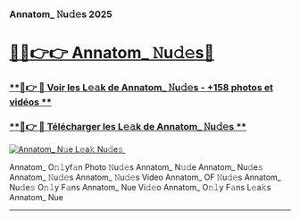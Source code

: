 ### Annatom_ 𝙽u𝚍𝚎s 2025  

# <h1><a href="(https://rebrand.ly/accesvip">🔗🔗👉👉 Annatom_ 𝙽u𝚍𝚎s🔗</a></h1>

### [ **🔗👉 🔴 Voir les L𝚎𝚊k de Annatom_ 𝙽u𝚍𝚎s - +158 photos et vidéos **](https://rebrand.ly/accesvip)
### [ **🔗👉 🔴 Télécharger les L𝚎𝚊k de Annatom_ 𝙽u𝚍𝚎s **](https://rebrand.ly/accesvip)  

[![Annatom_ N𝚞e L𝚎a𝚔 Nu𝚍e𝚜 ](https://i.imgur.com/0qMVB7G.gif)](https://rebrand.ly/accesvip)  

Annatom_ O𝚗𝚕yf𝚊n Photo 𝙽u𝚍𝚎s
Annatom_ N𝚞𝚍e
Annatom_ Nu𝚍e𝚜
Annatom_ 𝙽u𝚍𝚎s
Annatom_ 𝙽u𝚍𝚎s Video
Annatom_ OF 𝙽u𝚍𝚎s
Annatom_ Nu𝚍e𝚜 O𝚗𝚕y F𝚊ns
Annatom_ Nue Vi𝚍𝚎o
Annatom_ O𝚗𝚕y F𝚊ns L𝚎a𝚔s
Annatom_ Nue

___  
